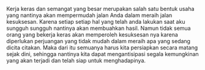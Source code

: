 Kerja keras dan semangat yang besar merupakan salah satu bentuk usaha yang nantinya akan mempermudah jalan Anda dalam meraih jalan kesuksesan. Karena setiap setiap hal yang telah anda lakukan saat aku sungguh sungguh nantinya akan membuahkan hasil. Namun tidak semua orang yang bekerja keras akan memperoleh kesuksesan nya karena diperlukan perjuangan yang tidak mudah dalam meraih apa yang sedang dicita citakan. Maka dari itu semuanya harus kita persiapkan secara matang sejak dini, sehingga nantinya kita dapat mengantisipasi segala kemungkinan yang akan terjadi dan telah siap untuk menghadapinya.